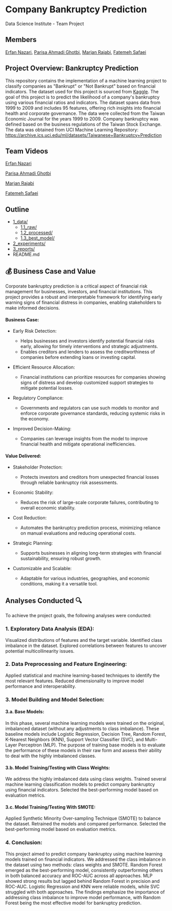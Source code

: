 # Company Bankruptcy Prediction
 Data Science Institute - Team Project

## Members
[Erfan Nazari](https://github.com/Erfan-Nazari), [Parisa Ahmadi Ghotbi](https://github.com/Parisaghotbi), [Marjan Rajabi](https://github.com/marjanrajabi437), [Fatemeh Safaei](https://github.com/Safaei-Fatemeh)


## Project Overview: Bankruptcy Prediction
This repository contains the implementation of a machine learning project to classify companies as "Bankrupt" or "Not Bankrupt" based on financial indicators. The dataset used for this project is sourced from [Kaggle](https://www.kaggle.com/datasets/fedesoriano/company-bankruptcy-prediction).
The goal of this project is to predict the likelihood of a company's bankruptcy using various financial ratios and indicators. The dataset spans data from 1999 to 2009 and includes 95 features, offering rich insights into financial health and corporate governance.
The data were collected from the Taiwan Economic Journal for the years 1999 to 2009. Company bankruptcy was defined based on the business regulations of the Taiwan Stock Exchange. The data was obtained from UCI Machine Learning Repository: https://archive.ics.uci.edu/ml/datasets/Taiwanese+Bankruptcy+Prediction






## Team Videos
[Erfan Nazari](https://www.dropbox.com/scl/fi/a3a7udk5uxj715argb27n/Bankruptcy-Prediction-Project.mp4?rlkey=glx5zh4ug4fvlhvgxgalvvzcx&st=qpclavz3&dl=0)

[Parisa Ahmadi Ghotbi](https://drive.google.com/file/d/1196ydy8GxgpErVRpmXnPntRMUkYzm3SJ/view?usp=sharing) 

[Marjan Rajabi](https://drive.google.com/file/d/1UiyhZ2ctrMgOoS1IFec9JJNs1ZOrh5uc/view?usp=drive_link)

[Fatemeh Safaei](https://drive.google.com/file/d/1rIBjLQsbSMd91T1tCExFcul6T8O-ngiW/view?usp=sharing)

## Outline

- [1_data/](https://github.com/Erfan-Nazari/DSI_Team_Project-Bankruptcy_Prediction/tree/main/1_data)
  - [1.1_raw/](https://github.com/Erfan-Nazari/DSI_Team_Project-Bankruptcy_Prediction/tree/main/1_data/1.1_raw)
  - [1.2_processed/](https://github.com/Erfan-Nazari/DSI_Team_Project-Bankruptcy_Prediction/tree/main/1_data/1.2_processed)
  - [1.3_best_model/](https://github.com/Erfan-Nazari/DSI_Team_Project-Bankruptcy_Prediction/tree/main/1_data/1.3_best_model)
- [2_experiments/](https://github.com/Erfan-Nazari/DSI_Team_Project-Bankruptcy_Prediction/tree/main/2_experiments)
- [3_reports/](https://github.com/Erfan-Nazari/DSI_Team_Project-Bankruptcy_Prediction/tree/main/3_reports)
- README.md




## :moneybag: Business Case and Value

Corporate bankruptcy prediction is a critical aspect of financial risk management for businesses, investors, and financial institutions. This project provides a robust and interpretable framework for identifying early warning signs of financial distress in companies, enabling stakeholders to make informed decisions.





#### Business Case:

- Early Risk Detection:

  - Helps businesses and investors identify potential financial risks early, allowing for timely interventions and strategic adjustments.
  - Enables creditors and lenders to assess the creditworthiness of companies before extending loans or investing capital.

- Efficient Resource Allocation:

  - Financial institutions can prioritize resources for companies showing signs of distress and develop customized support strategies to mitigate potential losses.

- Regulatory Compliance:

  - Governments and regulators can use such models to monitor and enforce corporate governance standards, reducing systemic risks in the economy.

- Improved Decision-Making:

  - Companies can leverage insights from the model to improve financial health and mitigate operational inefficiencies.

#### Value Delivered: 

- Stakeholder Protection:

  - Protects investors and creditors from unexpected financial losses through reliable bankruptcy risk assessments.

- Economic Stability:

  - Reduces the risk of large-scale corporate failures, contributing to overall economic stability.

- Cost Reduction:

  - Automates the bankruptcy prediction process, minimizing reliance on manual evaluations and reducing operational costs.

- Strategic Planning:

  - Supports businesses in aligning long-term strategies with financial sustainability, ensuring robust growth.

- Customizable and Scalable:

  - Adaptable for various industries, geographies, and economic conditions, making it a versatile tool.

## Analyses Conducted :mag:

To achieve the project goals, the following analyses were conducted:

### 1. Exploratory Data Analysis (EDA):

Visualized distributions of features and the target variable.
Identified class imbalance in the dataset.
Explored correlations between features to uncover potential multicollinearity issues.

### 2. Data Preprocessing and Feature Engineering:

Applied statistical and machine learning-based techniques to identify the most relevant features.
Reduced dimensionality to improve model performance and interoperability.

### 3. Model Building and Model Selection:

#### 3.a. Base Models:
In this phase, several machine learning models were trained on the original, imbalanced dataset (without any adjustments to class imbalance). These baseline models include Logistic Regression, Decision Tree, Random Forest, K-Nearest Neighbors (KNN), Support Vector Classifier (SVC), and Multi-Layer Perceptron (MLP). The purpose of training base models is to evaluate the performance of these models in their raw form and assess their ability to deal with the highly imbalanced classes.

#### 3.b. Model Training/Testing with Class Weights:

We address the highly imbalanced data using class weights. Trained several machine learning classification models to predict company bankruptcy using financial indicators. Selected the best-performing model based on evaluation metrics.

#### 3.c. Model Training/Testing With SMOTE:

Applied Synthetic Minority Over-sampling Technique (SMOTE) to balance the dataset. Retrained the models and compared performance. Selected the best-performing model based on evaluation metrics.

### 4. Conclusion:

This project aimed to predict company bankruptcy using machine learning models trained on financial indicators. We addressed the class imbalance in the dataset using two methods: class weights and SMOTE.
Random Forest emerged as the best-performing model, consistently outperforming others in both balanced accuracy and ROC-AUC across all approaches.
MLP showed strong results but lagged behind Random Forest in precision and ROC-AUC.
Logistic Regression and KNN were reliable models, while SVC struggled with both approaches.
The findings emphasize the importance of addressing class imbalance to improve model performance, with Random Forest being the most effective model for bankruptcy prediction.

